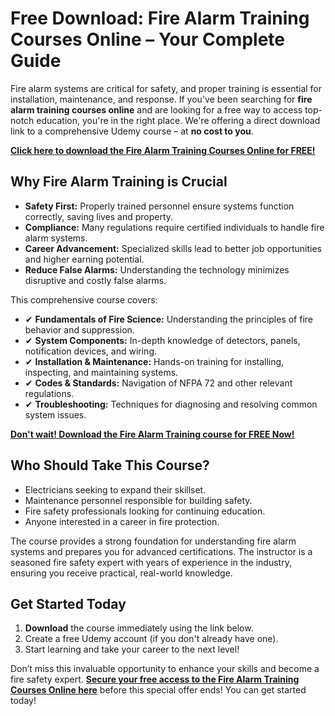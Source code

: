 # Free Download: Fire Alarm Training Courses Online – Your Complete Guide

Fire alarm systems are critical for safety, and proper training is essential for installation, maintenance, and response. If you've been searching for **fire alarm training courses online** and are looking for a free way to access top-notch education, you're in the right place. We're offering a direct download link to a comprehensive Udemy course – at **no cost to you**.

[**Click here to download the Fire Alarm Training Courses Online for FREE!**](https://udemywork.com/fire-alarm-training-courses-online)

## Why Fire Alarm Training is Crucial

*   **Safety First:** Properly trained personnel ensure systems function correctly, saving lives and property.
*   **Compliance:** Many regulations require certified individuals to handle fire alarm systems.
*   **Career Advancement:** Specialized skills lead to better job opportunities and higher earning potential.
*   **Reduce False Alarms:** Understanding the technology minimizes disruptive and costly false alarms.

This comprehensive course covers:

*   ✔ **Fundamentals of Fire Science:** Understanding the principles of fire behavior and suppression.
*   ✔ **System Components:** In-depth knowledge of detectors, panels, notification devices, and wiring.
*   ✔ **Installation & Maintenance:** Hands-on training for installing, inspecting, and maintaining systems.
*   ✔ **Codes & Standards:** Navigation of NFPA 72 and other relevant regulations.
*   ✔ **Troubleshooting:** Techniques for diagnosing and resolving common system issues.

[**Don't wait! Download the Fire Alarm Training course for FREE Now!**](https://udemywork.com/fire-alarm-training-courses-online)

## Who Should Take This Course?

*   Electricians seeking to expand their skillset.
*   Maintenance personnel responsible for building safety.
*   Fire safety professionals looking for continuing education.
*   Anyone interested in a career in fire protection.

The course provides a strong foundation for understanding fire alarm systems and prepares you for advanced certifications. The instructor is a seasoned fire safety expert with years of experience in the industry, ensuring you receive practical, real-world knowledge.

## Get Started Today

1.  **Download** the course immediately using the link below.
2.  Create a free Udemy account (if you don't already have one).
3.  Start learning and take your career to the next level!

Don’t miss this invaluable opportunity to enhance your skills and become a fire safety expert. **[Secure your free access to the Fire Alarm Training Courses Online here](https://udemywork.com/fire-alarm-training-courses-online)** before this special offer ends! You can get started today!
